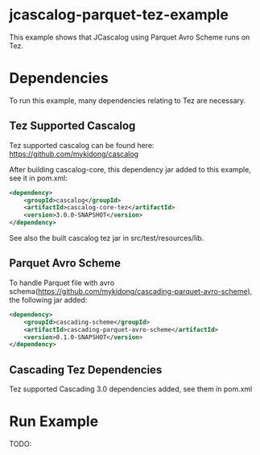 # jcascalog-parquet-tez-example
This example shows that JCascalog using Parquet Avro Scheme runs on Tez.

# Dependencies
To run this example, many dependencies relating to Tez are necessary.

## Tez Supported Cascalog
Tez supported cascalog can be found here: https://github.com/mykidong/cascalog

After building cascalog-core, this dependency jar added to this example, see it in pom.xml:

```xml
<dependency>
	<groupId>cascalog</groupId>
	<artifactId>cascalog-core-tez</artifactId>
	<version>3.0.0-SNAPSHOT</version>
</dependency>
```
See also the built cascalog tez jar in src/test/resources/lib.


## Parquet Avro Scheme
To handle Parquet file with avro schema(https://github.com/mykidong/cascading-parquet-avro-scheme), the following jar added:

```xml
<dependency>
	<groupId>cascading-scheme</groupId>
	<artifactId>cascading-parquet-avro-scheme</artifactId>
	<version>0.1.0-SNAPSHOT</version>
</dependency>
```

## Cascading Tez Dependencies
Tez supported Cascading 3.0 dependencies added, see them in pom.xml


# Run Example
TODO: 
